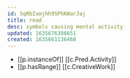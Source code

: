 ```yaml
---
id: SqRbIxmjhh9SPhKWarJaj
title: read
desc: symbols causing mental activity
updated: 1635676386651
created: 1635661136468
---
```



- [[p.instanceOf]] [[c.Pred.Activity]]
- [[p.hasRange]] [[c.CreativeWork]]
